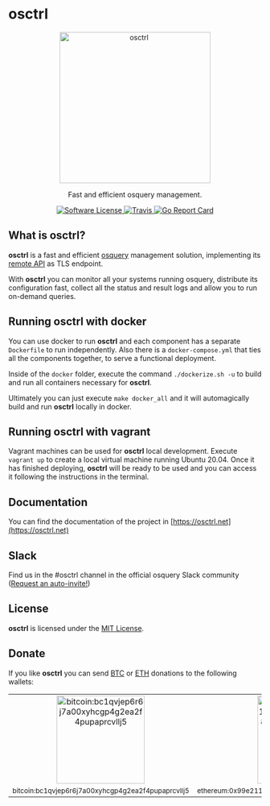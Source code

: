 # osctrl

<p align="center">
  <img alt="osctrl" src="logo.png" width="300" />
  <p align="center">
    Fast and efficient osquery management.
  </p>
  <p align="center">
    <a href="https://github.com/jmpsec/osctrl/blob/master/LICENSE">
      <img alt="Software License" src="https://img.shields.io/badge/license-MIT-green?style=flat-square&fuckgithubcache=1">
    </a>
    <a href="https://travis-ci.org/jmpsec/osctrl">
      <img alt="Travis" src="https://img.shields.io/travis/jmpsec/osctrl/master.svg?style=flat-square&fuckgithubcache=1">
    </a>
    <a href="https://goreportcard.com/report/github.com/jmpsec/osctrl">
      <img alt="Go Report Card" src="https://goreportcard.com/badge/github.com/jmpsec/osctrl?style=flat-square&fuckgithubcache=1">
    </a>
  </p>
</p>

## What is osctrl?

**osctrl** is a fast and efficient [osquery](https://osquery.io) management solution, implementing its [remote API](https://osquery.readthedocs.io/en/stable/deployment/remote/) as TLS endpoint.

With **osctrl** you can monitor all your systems running osquery, distribute its configuration fast, collect all the status and result logs and allow you to run on-demand queries.

## Running osctrl with docker

You can use docker to run **osctrl** and each component has a separate `Dockerfile` to run independently. Also there is a `docker-compose.yml` that ties all the components together, to serve a functional deployment.

Inside of the `docker` folder, execute the command `./dockerize.sh -u` to build and run all containers necessary for **osctrl**.

Ultimately you can just execute `make docker_all` and it will automagically build and run **osctrl** locally in docker.

## Running osctrl with vagrant

Vagrant machines can be used for **osctrl** local development. Execute `vagrant up` to create a local virtual machine running Ubuntu 20.04. Once it has finished deploying, **osctrl** will be ready to be used and you can access it following the instructions in the terminal.

## Documentation

You can find the documentation of the project in [https://osctrl.net](https://osctrl.net)

## Slack

Find us in the #osctrl channel in the official osquery Slack community ([Request an auto-invite!](https://join.slack.com/t/osquery/shared_invite/zt-h29zm0gk-s2DBtGUTW4CFel0f0IjTEw))

## License

**osctrl** is licensed under the [MIT License](https://github.com/jmpsec/osctrl/blob/master/LICENSE).

## Donate

If you like **osctrl** you can send [BTC](bitcoin:bc1qvjep6r6j7a00xyhcgp4g2ea2f4pupaprcvllj5) or [ETH](ethereum:0x99e211251fca06286596498823Fd0a48785B64eB) donations to the following wallets:

<table>
  <tr align="center">
    <td><img alt="bitcoin:bc1qvjep6r6j7a00xyhcgp4g2ea2f4pupaprcvllj5" src="https://osctrl.net/btc.png" width="175" title="bitcoin:bc1qvjep6r6j7a00xyhcgp4g2ea2f4pupaprcvllj5"/></td>
    <td><img alt="ethereum:0x99e211251fca06286596498823Fd0a48785B64eB" src="https://osctrl.net/eth.png" width="175" title="ethereum:0x99e211251fca06286596498823Fd0a48785B64eB"/></td>
  </tr>
  <tr align="center">
    <td><sub>bitcoin:bc1qvjep6r6j7a00xyhcgp4g2ea2f4pupaprcvllj5</sub></td>
    <td><sub>ethereum:0x99e211251fca06286596498823Fd0a48785B64eB</sub></td>
  </tr>
</table>
